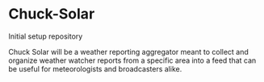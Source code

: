 # Chuck-Solar
Initial setup repository

Chuck Solar will be a weather reporting aggregator meant to collect and organize weather watcher reports from a specific area into a feed that can be useful for meteorologists and broadcasters alike.
